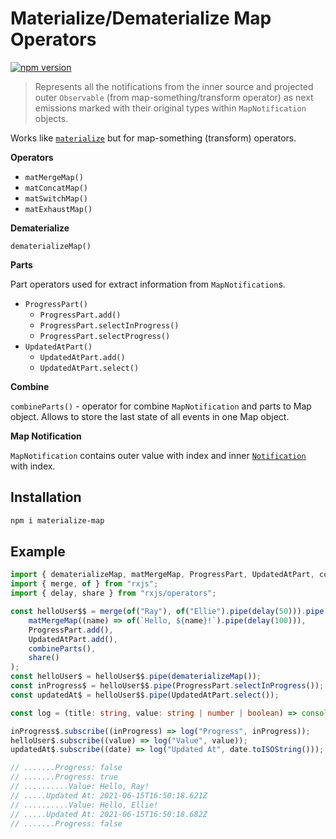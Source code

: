 # Materialize/Dematerialize Map Operators

[![npm version](https://badge.fury.io/js/materialize-map.svg)](https://badge.fury.io/js/materialize-map)

> Represents all the notifications from the inner source and projected outer `Observable` (from map-something/transform operator) as next emissions marked with their original types within `MapNotification` objects.

Works like [`materialize`](https://rxjs.dev/api/operators/materialize) but for map-something (transform) operators.

**Operators**

-   `matMergeMap()`
-   `matConcatMap()`
-   `matSwitchMap()`
-   `matExhaustMap()`

<!--
TODO:
-   `matMergeScan()`
-->

**Dematerialize**

`dematerializeMap()`

**Parts**

Part operators used for extract information from `MapNotification`s.

-   `ProgressPart()`
    -   `ProgressPart.add()`
    -   `ProgressPart.selectInProgress()`
    -   `ProgressPart.selectProgress()`
-   `UpdatedAtPart()`
    -   `UpdatedAtPart.add()`
    -   `UpdatedAtPart.select()`

**Combine**

`combineParts()` - operator for combine `MapNotification` and parts to Map object. Allows to store the last state of all events in one Map object.

**Map Notification**

`MapNotification` contains outer value with index and inner [`Notification`](https://rxjs.dev/api/index/class/Notification) with index.

## Installation

```sh
npm i materialize-map
```

## Example

```ts
import { dematerializeMap, matMergeMap, ProgressPart, UpdatedAtPart, combineParts } from "materialize-map";
import { merge, of } from "rxjs";
import { delay, share } from "rxjs/operators";

const helloUser$$ = merge(of("Ray"), of("Ellie").pipe(delay(50))).pipe(
    matMergeMap((name) => of(`Hello, ${name}!`).pipe(delay(100))),
    ProgressPart.add(),
    UpdatedAtPart.add(),
    combineParts(),
    share()
);
const helloUser$ = helloUser$$.pipe(dematerializeMap());
const inProgress$ = helloUser$$.pipe(ProgressPart.selectInProgress());
const updatedAt$ = helloUser$$.pipe(UpdatedAtPart.select());

const log = (title: string, value: string | number | boolean) => console.log(title.padStart(15, ".") + ": " + value);

inProgress$.subscribe((inProgress) => log("Progress", inProgress));
helloUser$.subscribe((value) => log("Value", value));
updatedAt$.subscribe((date) => log("Updated At", date.toISOString()));

// .......Progress: false
// .......Progress: true
// ..........Value: Hello, Ray!
// .....Updated At: 2021-06-15T16:50:18.621Z
// ..........Value: Hello, Ellie!
// .....Updated At: 2021-06-15T16:50:18.682Z
// .......Progress: false
```
